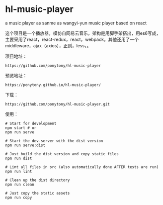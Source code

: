 # hl-music-player
a music player as sanme as wangyi-yun music player based on react

  这个项目是一个播放器，模仿自网易云音乐，架构是用脚手架搭出，用es6写成，主要采用了react，react-redux，react，webpack，其他还用了一个middleware，ajax（axios），正则，less，。
  
  项目地址：
  ```
https://github.com/ponytony/hl-music-player
```

  预览地址：
  ```
https://ponytony.github.io/hl-music-player/
```

  下载：
  ```
https://github.com/ponytony/hl-music-player.git
```
  使用：
  ```
# Start for development
npm start # or
npm run serve

# Start the dev-server with the dist version
npm run serve:dist

# Just build the dist version and copy static files
npm run dist

# Lint all files in src (also automatically done AFTER tests are run)
npm run lint

# Clean up the dist directory
npm run clean

# Just copy the static assets
npm run copy
```
  
  
